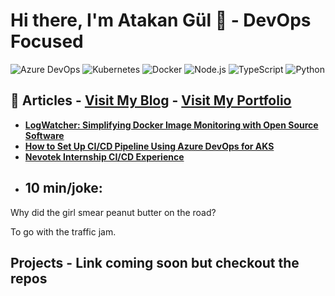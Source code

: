 # Hi there, I'm Atakan Gül 👋 - DevOps Focused 

![Azure DevOps](https://img.shields.io/badge/-Azure%20DevOps-0078D7?style=flat&logo=azure-devops&logoColor=white)
![Kubernetes](https://img.shields.io/badge/-Kubernetes-326CE5?style=flat&logo=Kubernetes&logoColor=white)
![Docker](https://img.shields.io/badge/-Docker-2496ED?style=flat&logo=docker&logoColor=white)
![Node.js](https://img.shields.io/badge/-Node.js-339933?style=flat&logo=Node.js&logoColor=white)
![TypeScript](https://img.shields.io/badge/-TypeScript-007ACC?style=flat&logo=TypeScript&logoColor=white)
![Python](https://img.shields.io/badge/-Python-3776AB?style=flat&logo=Python&logoColor=white)

## 📝 Articles - [Visit My Blog](https://blog.atakangul.com) - [Visit My Portfolio](https://atakangul.com)

- **[LogWatcher: Simplifying Docker Image Monitoring with Open Source Software](https://atakangul.com/blogs/logwatcher-simplifying-docker-image-monitoring-with-open-source-software)** 
- **[How to Set Up CI/CD Pipeline Using Azure DevOps for AKS](https://atakangul.com/blogs/how-to-setup-cicd-pipeline-using-azure-devops-for-aks)**  
- **[Nevotek Internship CI/CD Experience](https://atakangul.com/blogs/nevotek-internship-ci-cd-experience)**  

<!-- JOKE-START -->
- ## **10 min/joke:**

Why did the girl smear peanut butter on the road?

To go with the traffic jam.
<!-- JOKE-END -->

## Projects - Link coming soon but checkout the repos

